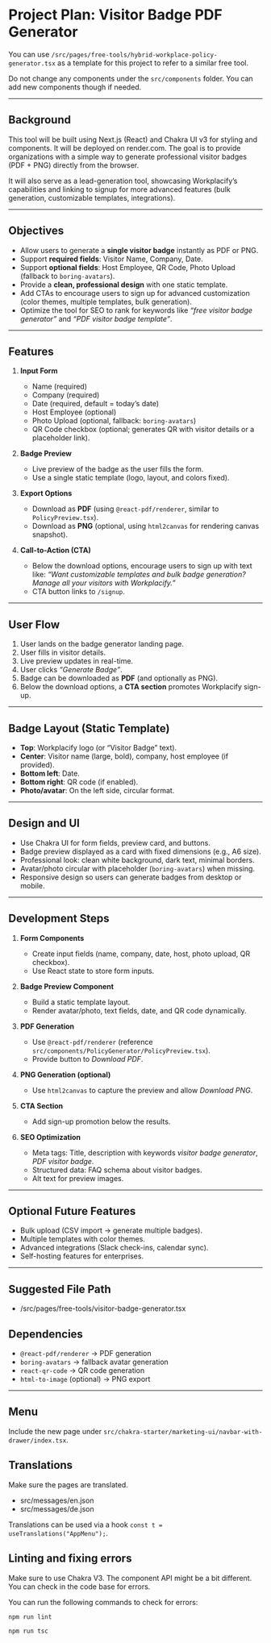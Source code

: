 # Project Plan: Visitor Badge PDF Generator

You can use `/src/pages/free-tools/hybrid-workplace-policy-generator.tsx` as a template for this project to refer to a similar free tool.

Do not change any components under the `src/components` folder. You can add new components though if needed.

---

## Background

This tool will be built using Next.js (React) and Chakra UI v3 for styling and components. It will be deployed on render.com. The goal is to provide organizations with a simple way to generate professional visitor badges (PDF + PNG) directly from the browser.

It will also serve as a lead-generation tool, showcasing Workplacify’s capabilities and linking to signup for more advanced features (bulk generation, customizable templates, integrations).

---

## Objectives

- Allow users to generate a **single visitor badge** instantly as PDF or PNG.
- Support **required fields**: Visitor Name, Company, Date.
- Support **optional fields**: Host Employee, QR Code, Photo Upload (fallback to `boring-avatars`).
- Provide a **clean, professional design** with one static template.
- Add CTAs to encourage users to sign up for advanced customization (color themes, multiple templates, bulk generation).
- Optimize the tool for SEO to rank for keywords like _“free visitor badge generator”_ and _“PDF visitor badge template”_.

---

## Features

1. **Input Form**

   - Name (required)
   - Company (required)
   - Date (required, default = today’s date)
   - Host Employee (optional)
   - Photo Upload (optional, fallback: `boring-avatars`)
   - QR Code checkbox (optional; generates QR with visitor details or a placeholder link).

2. **Badge Preview**

   - Live preview of the badge as the user fills the form.
   - Use a single static template (logo, layout, and colors fixed).

3. **Export Options**

   - Download as **PDF** (using `@react-pdf/renderer`, similar to `PolicyPreview.tsx`).
   - Download as **PNG** (optional, using `html2canvas` for rendering canvas snapshot).

4. **Call-to-Action (CTA)**
   - Below the download options, encourage users to sign up with text like:
     _“Want customizable templates and bulk badge generation? Manage all your visitors with Workplacify.”_
   - CTA button links to `/signup`.

---

## User Flow

1. User lands on the badge generator landing page.
2. User fills in visitor details.
3. Live preview updates in real-time.
4. User clicks _“Generate Badge”_.
5. Badge can be downloaded as **PDF** (and optionally as PNG).
6. Below the download options, a **CTA section** promotes Workplacify sign-up.

---

## Badge Layout (Static Template)

- **Top**: Workplacify logo (or “Visitor Badge” text).
- **Center**: Visitor name (large, bold), company, host employee (if provided).
- **Bottom left**: Date.
- **Bottom right**: QR code (if enabled).
- **Photo/avatar**: On the left side, circular format.

---

## Design and UI

- Use Chakra UI for form fields, preview card, and buttons.
- Badge preview displayed as a card with fixed dimensions (e.g., A6 size).
- Professional look: clean white background, dark text, minimal borders.
- Avatar/photo circular with placeholder (`boring-avatars`) when missing.
- Responsive design so users can generate badges from desktop or mobile.

---

## Development Steps

1. **Form Components**

   - Create input fields (name, company, date, host, photo upload, QR checkbox).
   - Use React state to store form inputs.

2. **Badge Preview Component**

   - Build a static template layout.
   - Render avatar/photo, text fields, date, and QR code dynamically.

3. **PDF Generation**

   - Use `@react-pdf/renderer` (reference `src/components/PolicyGenerator/PolicyPreview.tsx`).
   - Provide button to _Download PDF_.

4. **PNG Generation (optional)**

   - Use `html2canvas` to capture the preview and allow _Download PNG_.

5. **CTA Section**

   - Add sign-up promotion below the results.

6. **SEO Optimization**
   - Meta tags: Title, description with keywords _visitor badge generator_, _PDF visitor badge_.
   - Structured data: FAQ schema about visitor badges.
   - Alt text for preview images.

---

## Optional Future Features

- Bulk upload (CSV import → generate multiple badges).
- Multiple templates with color themes.
- Advanced integrations (Slack check-ins, calendar sync).
- Self-hosting features for enterprises.

---

## Suggested File Path

- /src/pages/free-tools/visitor-badge-generator.tsx

## Dependencies

- `@react-pdf/renderer` → PDF generation
- `boring-avatars` → fallback avatar generation
- `react-qr-code` → QR code generation
- `html-to-image` (optional) → PNG export

---

## Menu

Include the new page under `src/chakra-starter/marketing-ui/navbar-with-drawer/index.tsx`.

## Translations

Make sure the pages are translated.

- src/messages/en.json
- src/messages/de.json

Translations can be used via a hook `const t = useTranslations("AppMenu");`.

## Linting and fixing errors

Make sure to use Chakra V3. The component API might be a bit different. You can check in the code base for errors.

You can run the following commands to check for errors:

```sh
npm run lint
```

```sh
npm run tsc
```
